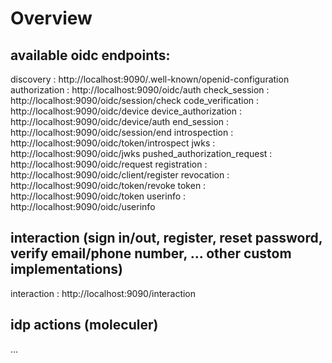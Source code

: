 # Overview

## available oidc endpoints:
discovery                     : http://localhost:9090/.well-known/openid-configuration
authorization                 : http://localhost:9090/oidc/auth
check_session                 : http://localhost:9090/oidc/session/check
code_verification             : http://localhost:9090/oidc/device
device_authorization          : http://localhost:9090/oidc/device/auth
end_session                   : http://localhost:9090/oidc/session/end
introspection                 : http://localhost:9090/oidc/token/introspect
jwks                          : http://localhost:9090/oidc/jwks
pushed_authorization_request  : http://localhost:9090/oidc/request
registration                  : http://localhost:9090/oidc/client/register
revocation                    : http://localhost:9090/oidc/token/revoke
token                         : http://localhost:9090/oidc/token
userinfo                      : http://localhost:9090/oidc/userinfo

## interaction (sign in/out, register, reset password, verify email/phone number, ... other custom implementations)
interaction                   : http://localhost:9090/interaction


## idp actions (moleculer)
...
